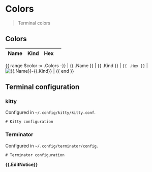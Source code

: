 # Colors

> Terminal colors

## Colors

| Name | Kind | Hex |   |
| ---- | ---- | --- | - |
{{ range $color := .Colors -}}
| {{ .Name }} | {{ .Kind }} | `{{ .Hex }}` | ![{{.Name}}-{{.Kind}}]({{.Filename}}) |
{{ end }}

## Terminal configuration

### kitty

Configured in `~/.config/kitty/kitty.conf`.

```
# Kitty configuration
```

### Terminator

Configured in `~/.config/terminator/config`.

```
# Terminator configuration
```

**{{.EditNotice}}**
